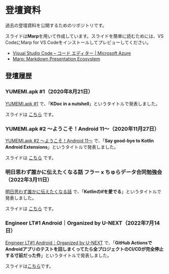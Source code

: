 # 登壇資料

過去の登壇資料を公開するためのリポジトリです。

スライドは**Marp**を用いて作成しています。スライドを簡単に読むためには、VS CodeにMarp for VS Codeをインストールしてプレビューしてください。

- [Visual Studio Code – コード エディター | Microsoft Azure](https://azure.microsoft.com/ja-jp/products/visual-studio-code/)
- [Marp: Markdown Presentation Ecosystem](https://marp.app/)

## 登壇履歴

### YUMEMI.apk #1（2020年8月21日）

[YUMEMI.apk #1](https://yumemi.connpass.com/event/180842/) で、「**KDoc in a nutshell**」というタイトルで発表しました。

スライドは [こちら](https://github.com/okuzawats/slide/blob/main/20200821_Yumemi_apk_%231/KDoc_in_a_nutshell.md) です。

### YUMEMI.apk #2 〜ようこそ！Android 11〜（2020年11月27日）

[YUMEMI.apk #2 〜ようこそ！Android 11〜](https://yumemi.connpass.com/event/191284/) で、「**Say good-bye to Kotlin Android Extensions**」というタイトルで発表しました。

スライドは [こちら](https://github.com/okuzawats/slide/blob/main/20201127_Yumemi_apk_%232/say_good-bye_to_kotlin_android_extensions.md) です。

### 明日思わず誰かに伝えたくなる話 フラー x ちゅらデータ合同勉強会（2022年3月11日）

[明日思わず誰かに伝えたくなる話](https://churadata.connpass.com/event/237070/) で、「**Kotlinのifを愛でる**」というタイトルで発表しました。

スライドは [こちら](https://github.com/okuzawats/slide/blob/main/20220311_Chura_Collaboration_%239/love-kotlin-if.md) です。

### Engineer LT#1 Android｜Organized by U-NEXT（2022年7月14日）

[Engineer LT#1 Android｜Organized by U-NEXT](https://u-next-corporate.connpass.com/event/247901/) で、「**GitHub ActionsでAndroidアプリのテストを回しまくってたら全プロジェクトのCI/CDが完全停止する寸前だった件**」というタイトルで発表しました。

スライドは[こちら](https://github.com/okuzawats/slide/blob/main/20220614_Engineer_LT_%231_Android_Organized_by_U-NEXT/github-actions.md)です。
